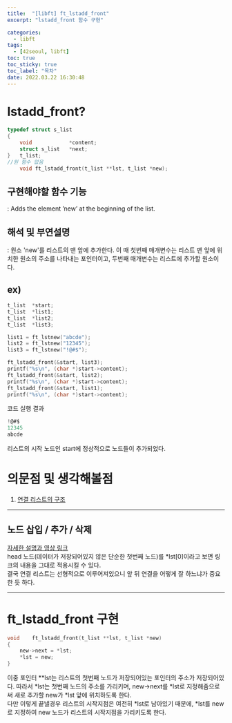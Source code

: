 ```yaml
---
title:  "[libft] ft_lstadd_front"
excerpt: "lstadd_front 함수 구현"

categories:
  - libft
tags:
  - [42seoul, libft]
toc: true
toc_sticky: true
toc_label: "목차"
date: 2022.03.22 16:30:48
---
```


# lstadd_front?

```c
typedef struct s_list
{
	void			*content;
	struct s_list	*next;
}	t_list;
//원 함수 없음
    void ft_lstadd_front(t_list **lst, t_list *new);
```

## 구현해야할 함수 기능    
:  Adds the element ’new’ at the beginning of the list.    

## 해석 및 부연설명    
:  원소 'new'를 리스트의 맨 앞에 추가한다. 이 때 첫번째 매개변수는 리스트 맨 앞에 위치한 원소의 주소를 나타내는 포인터이고, 두번째 매개변수는 리스트에 추가할 원소이다.    

## ex)    
```c
t_list	*start;
t_list	*list1;
t_list	*list2;
t_list	*list3;

list1 = ft_lstnew("abcde");
list2 = ft_lstnew("12345");
list3 = ft_lstnew("!@#$");

ft_lstadd_front(&start, list3);
printf("%s\n", (char *)start->content);
ft_lstadd_front(&start, list2);
printf("%s\n", (char *)start->content);
ft_lstadd_front(&start, list1);
printf("%s\n", (char *)start->content);
```
코드 실행 결과
```c
!@#$
12345
abcde
```
리스트의 시작 노드인 start에 정상적으로 노드들이 추가되었다.    

# 의문점 및 생각해볼점    
1. [연결 리스트의 구조](#노드-삽입--추가--삭제)    

***

## 노드 삽입 / 추가 / 삭제
[자세한 설명과 영상 링크](https://opentutorials.org/module/1335/8821)    
head 노드(데이터가 저장되어있지 않은 단순한 첫번째 노드)를 *lst[0]이라고 보면 링크의 내용을 그대로 적용시킬 수 있다.    
결국 연결 리스트는 선형적으로 이루어져있으니 앞 뒤 연결을 어떻게 잘 하느냐가 중요한 듯 하다.    

***

# ft_lstadd_front 구현

```c
void	ft_lstadd_front(t_list **lst, t_list *new)
{
	new->next = *lst;
	*lst = new;
}

```
이중 포인터 **lst는 리스트의 첫번째 노드가 저장되어있는 포인터의 주소가 저장되어있다. 따라서 *lst는 첫번째 노드의 주소를 가리키며, new->next를 *lst로 지정해줌으로써 새로 추가할 new가 *lst 앞에 위치하도록 한다.    
다만 이렇게 끝낼경우 리스트의 시작지점은 여전히 *lst로 남아있기 때문에, *lst를 new로 지정하여 new 노드가 리스트의 시작지점을 가리키도록 한다.    


